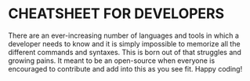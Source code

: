 # CHEATSHEET FOR DEVELOPERS

There are an ever-increasing number of languages and tools in which a developer needs to know and it is simply impossible to memorize all the different commands and syntaxes. This is born out of that struggles and growing pains. It meant to be an open-source when everyone is encouraged to contribute and add into this as you see fit. Happy coding!